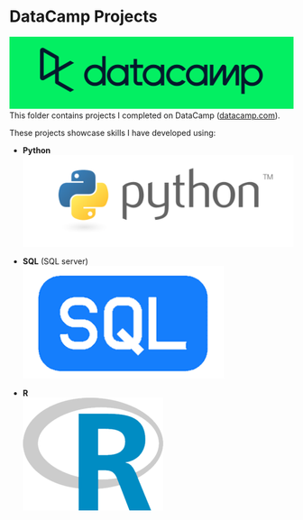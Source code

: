 # DataCamp Projects
![DataCamp Logo](../assets/datacamp.png)  
This folder contains projects I completed on DataCamp ([datacamp.com](datacamp.com)). 

These projects showcase skills I have developed using:

- **Python**  
![Python Logo](../assets/python.png)

- **SQL** (SQL server)  
![SQL Logo](../assets/SQL.png)

- **R**  
![R Logo](../assets/R.png)